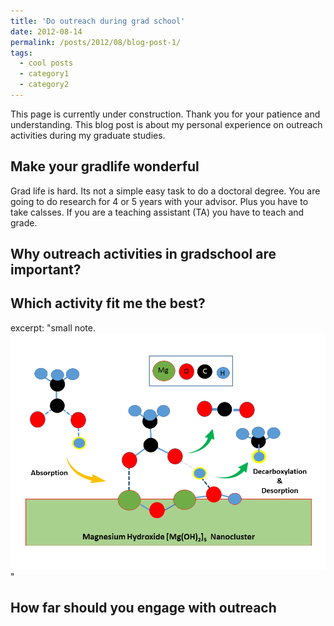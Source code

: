 ```yaml
---
title: 'Do outreach during grad school'
date: 2012-08-14
permalink: /posts/2012/08/blog-post-1/
tags:
  - cool posts
  - category1
  - category2
---
```

This page is currently under construction. Thank you for your patience and understanding.
This blog post is about my personal experience on outreach activities during my graduate studies.



Make your gradlife wonderful
------
Grad life is hard. Its not a simple easy task to do a doctoral degree. You are going to do research for 4 or 5 years with your advisor. Plus you have to take calsses. If you are a teaching assistant (TA) you have to teach and grade.


Why outreach activities in gradschool are important?
------



Which activity fit me the best?
------

excerpt: "small note.<br/><img src='/images/coverart.png'>"



How far should you engage with outreach 
------
